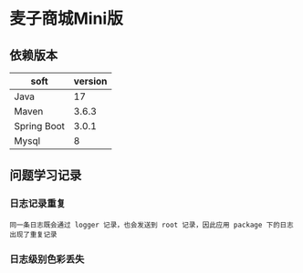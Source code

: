 # 麦子商城Mini版

## 依赖版本

| soft        | version |
|-------------|---------|
| Java        | 17      |
| Maven       | 3.6.3   |
| Spring Boot | 3.0.1   |
| Mysql       | 8       |


## 问题学习记录
### 日志记录重复
```
同一条日志既会通过 logger 记录，也会发送到 root 记录，因此应用 package 下的日志出现了重复记录
```
### 日志级别色彩丢失
```

```